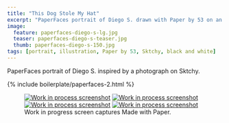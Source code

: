 ```yaml
---
title: "This Dog Stole My Hat"
excerpt: "PaperFaces portrait of Diego S. drawn with Paper by 53 on an iPad."
image: 
  feature: paperfaces-diego-s-lg.jpg
  teaser: paperfaces-diego-s-teaser.jpg
  thumb: paperfaces-diego-s-150.jpg
tags: [portrait, illustration, Paper by 53, Sktchy, black and white]
---
```


PaperFaces portrait of Diego S. inspired by a photograph on Sktchy.

{% include boilerplate/paperfaces-2.html %}

<figure class="third">
  <a href="{{ site.url }}/assets/images/paperfaces-diego-s-process-1-lg.jpg"><img src="{{ site.url }}/assets/images/paperfaces-diego-s-process-1-600.jpg" alt="Work in process screenshot"></a>
  <a href="{{ site.url }}/assets/images/paperfaces-diego-s-process-2-lg.jpg"><img src="{{ site.url }}/assets/images/paperfaces-diego-s-process-2-600.jpg" alt="Work in process screenshot"></a>
  <a href="{{ site.url }}/assets/images/paperfaces-diego-s-process-3-lg.jpg"><img src="{{ site.url }}/assets/images/paperfaces-diego-s-process-3-600.jpg" alt="Work in process screenshot"></a>
  <a href="{{ site.url }}/assets/images/paperfaces-diego-s-process-4-lg.jpg"><img src="{{ site.url }}/assets/images/paperfaces-diego-s-process-4-600.jpg" alt="Work in process screenshot"></a>
  <figcaption>Work in progress screen captures Made with Paper.</figcaption>
</figure>
